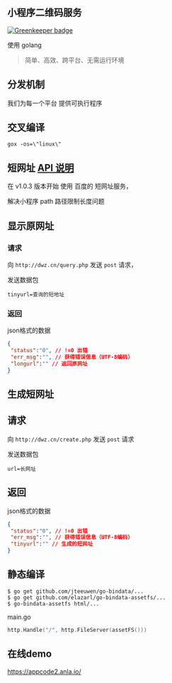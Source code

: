 ## 小程序二维码服务

[![Greenkeeper badge](https://badges.greenkeeper.io/zanjs/weiapp-code-v3.svg)](https://greenkeeper.io/)

使用 golang 

> 简单、高效、跨平台、无需运行环境


## 分发机制

我们为每一个平台 提供可执行程序


## 交叉编译


```
gox -os=\"linux\"
```


## 短网址 [API 说明](http://dwz.cn/api)

在 v1.0.3 版本开始 使用 百度的 短网址服务，

解决小程序 path 路径限制长度问题


## 显示原网址

### 请求

向 `http://dwz.cn/query.php` 发送 `post` 请求，

发送数据包

```
tinyurl=查询的短地址
```

### 返回

json格式的数据

```json
{
 "status":"0", // !=0 出错
 "err_msg":"", // 获得错误信息（UTF-8编码）
 "longurl":"" // 返回原网址
}
```

## 生成短网址

## 请求

向 `http://dwz.cn/create.php` 发送 `post` 请求

发送数据包
```
url=长网址
```

## 返回

json格式的数据

```json
{
 "status":"0", // !=0 出错
 "err_msg":"", // 获得错误信息（UTF-8编码）
 "tinyurl":"" // 生成的短网址
}
```





## 静态编译

```
$ go get github.com/jteeuwen/go-bindata/...
$ go get github.com/elazarl/go-bindata-assetfs/...
$ go-bindata-assetfs html/...
```

main.go

```go
http.Handle("/", http.FileServer(assetFS()))
```

## 在线demo

https://appcode2.anla.io/
